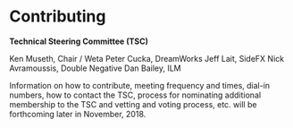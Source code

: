 # Contributing

**Technical Steering Committee (TSC)**

Ken Museth, Chair / Weta
Peter Cucka, DreamWorks
Jeff Lait, SideFX
Nick Avramoussis, Double Negative
Dan Bailey, ILM

Information on how to contribute, meeting frequency and times, dial-in numbers, how to contact the TSC, process for nominating additional membership to the TSC and vetting and voting process, etc. will be forthcoming later in November, 2018.
